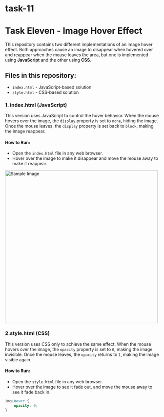 # task-11
# Task Eleven - Image Hover Effect

This repository contains two different implementations of an image hover effect. Both approaches cause an image to disappear when hovered over and reappear when the mouse leaves the area, but one is implemented using **JavaScript** and the other using **CSS**.

## Files in this repository:
- `index.html` - JavaScript-based solution
- `style.html` - CSS-based solution

### 1. index.html (JavaScript)

This version uses JavaScript to control the hover behavior. When the mouse hovers over the image, the `display` property is set to `none`, hiding the image. Once the mouse leaves, the `display` property is set back to `block`, making the image reappear.

#### How to Run:

- Open the `index.html` file in any web browser.
- Hover over the image to make it disappear and move the mouse away to make it reappear.


<img id="hoverImage" src="https://gratisography.com/wp-content/uploads/2024/03/gratisography-funflower-1170x780.jpg" alt="Sample Image" width="500" height="500">

<script>
    const imgElement = document.getElementById('hoverImage');
    
    imgElement.addEventListener('mouseover', function() {
        imgElement.style.display = 'none';
    });
    
    imgElement.addEventListener('mouseout', function() {
        imgElement.style.display = 'block';
    });
</script>

### 2.style.html (CSS)
This version uses CSS only to achieve the same effect. When the mouse hovers over the image, the `opacity` property is set to `0`, making the image invisible. Once the mouse leaves, the `opacity` returns to `1`, making the image visible again.

#### How to Run:

- Open the `style.html` file in any web browser.
- Hover over the image to see it fade out, and move the mouse away to see it fade back in.

```css
img:hover {
    opacity: 0;
}
